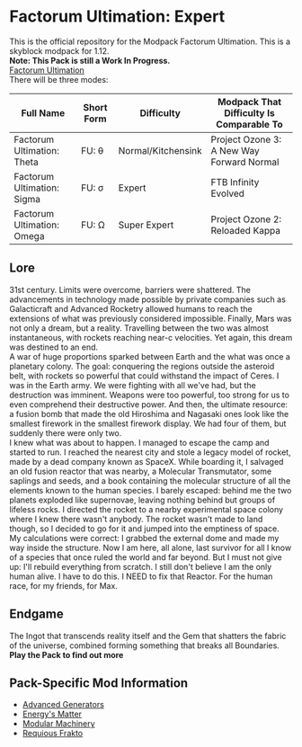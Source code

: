 
# Factorum Ultimation: Expert
This is the official repository for the Modpack Factorum Ultimation. This is a skyblock modpack for 1.12. <br/>
**Note: This Pack is still a Work In Progress.** <br/>
[Factorum Ultimation](https://discord.gg/GjJCHdr) <br/>
There will be three modes: <br/>

| Full Name | Short Form | Difficulty | Modpack  That Difficulty Is Comparable To |
| ---------------- | ----------------- | ------------- | --------------------------------------------------------- |
| Factorum Ultimation: Theta | FU: θ | Normal/Kitchensink | Project Ozone 3: A New Way Forward Normal |
| Factorum Ultimation: Sigma | FU: σ | Expert | FTB Infinity Evolved |
| Factorum Ultimation: Omega | FU: Ω | Super Expert | Project Ozone 2: Reloaded Kappa |

## Lore
31st century. Limits were overcome, barriers were shattered. The advancements in technology made possible by private
companies such as Galacticraft and Advanced Rocketry allowed humans to reach the extensions of what was previously
considered impossible. Finally, Mars was not only a dream, but a reality. Travelling between the two was almost
instantaneous, with rockets reaching near-c velocities. Yet again, this dream was destined to an end.  
A war of huge proportions sparked between Earth and the what was once a planetary colony. The goal: conquering the
regions outside the asteroid belt, with rockets so powerful that could withstand the impact of Ceres. I was in the Earth
army. We were fighting with all we've had, but the destruction was imminent. Weapons were too powerful, too strong for
us to even comprehend their destructive power. And then, the ultimate resource: a fusion bomb that made the old
Hiroshima and Nagasaki ones look like the smallest firework in the smallest firework display. We had four of them, but
suddenly there were only two. <br/>
I knew what was about to happen. I managed to escape the camp and started to run. I reached the nearest city and stole a
legacy model of rocket, made by a dead company known as SpaceX. While boarding it, I salvaged an old fusion reactor that
was nearby, a Molecular Transmutator, some saplings and seeds, and a book containing the molecular structure of all the
elements known to the human species. I barely escaped: behind me the two planets exploded like supernovae, leaving
nothing behind but groups of lifeless rocks. I directed the rocket to a nearby experimental space colony where I knew
there wasn't anybody. The rocket wasn't made to land though, so I decided to go for it and jumped into the emptiness of
space. My calculations were correct: I grabbed the external dome and made my way inside the structure. Now I am here,
all alone, last survivor for all I know of a species that once ruled the world and far beyond. But I must not give up:
I'll rebuild everything from scratch. I still don't believe I am the only human alive. I have to do this. I NEED to fix
that Reactor. For the human race, for my friends, for Max. <br/>

## Endgame
The Ingot that transcends reality itself and the Gem that shatters the fabric of the universe, combined forming
something that breaks all Boundaries. **Play the Pack to find out more**

## Pack-Specific Mod Information
- [Advanced Generators](https://github.com/Redfire75369/FactorumUltimation/blob/master/docs/Advanced_Generators.md)
- [Energy's Matter](https://github.com/Redfire75369/FactorumUltimation/blob/master/docs/Energy's_Matter.md)
- [Modular Machinery](https://github.com/Redfire75369/FactorumUltimation/blob/master/docs/Modular_Machinery.md)
- [Requious Frakto](https://github.com/Redfire75369/FactorumUltimation/blob/master/docs/Requious_Frakto.md)